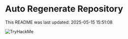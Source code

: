 # Auto Regenerate Repository

This README was last updated: 2025-05-15 15:51:08

 ![TryHackMe](https://tryhackme.com/badge/533634)